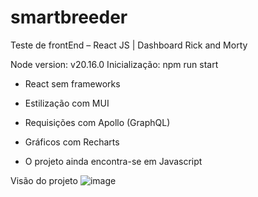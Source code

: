 # smartbreeder
Teste de frontEnd – React JS | Dashboard Rick and Morty

Node version: v20.16.0
Inicialização: npm run start

- React sem frameworks
- Estilização com MUI
- Requisições com Apollo (GraphQL)
- Gráficos com Recharts

- O projeto ainda encontra-se em Javascript

Visão do projeto
![image](https://github.com/user-attachments/assets/1712463a-35b2-4a50-b035-a568add1a9b9)
